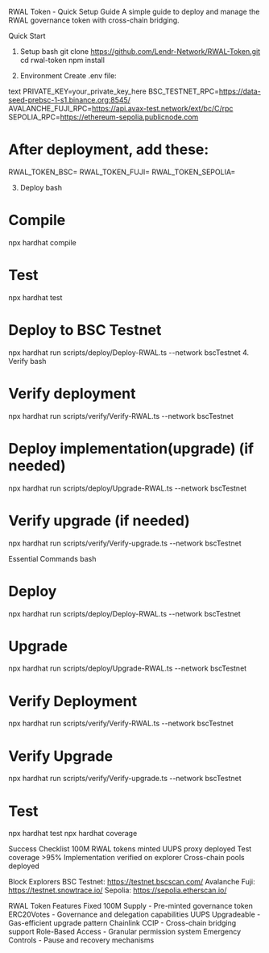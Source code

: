 RWAL Token - Quick Setup Guide
A simple guide to deploy and manage the RWAL governance token with cross-chain bridging.

Quick Start
1. Setup
bash
git clone https://github.com/Lendr-Network/RWAL-Token.git
cd rwal-token
npm install

2. Environment
Create .env file:

text
PRIVATE_KEY=your_private_key_here
BSC_TESTNET_RPC=https://data-seed-prebsc-1-s1.binance.org:8545/
AVALANCHE_FUJI_RPC=https://api.avax-test.network/ext/bc/C/rpc
SEPOLIA_RPC=https://ethereum-sepolia.publicnode.com

# After deployment, add these:
RWAL_TOKEN_BSC=
RWAL_TOKEN_FUJI=
RWAL_TOKEN_SEPOLIA=

3. Deploy
bash
# Compile
npx hardhat compile

# Test
npx hardhat test

# Deploy to BSC Testnet
npx hardhat run scripts/deploy/Deploy-RWAL.ts --network bscTestnet
4. Verify
bash
# Verify deployment
npx hardhat run scripts/verify/Verify-RWAL.ts --network bscTestnet

# Deploy implementation(upgrade) (if needed)
npx hardhat run scripts/deploy/Upgrade-RWAL.ts --network bscTestnet

# Verify upgrade (if needed)
npx hardhat run scripts/verify/Verify-upgrade.ts --network bscTestnet


Essential Commands
bash
# Deploy
npx hardhat run scripts/deploy/Deploy-RWAL.ts --network bscTestnet

# Upgrade  
npx hardhat run scripts/deploy/Upgrade-RWAL.ts --network bscTestnet

# Verify Deployment
npx hardhat run scripts/verify/Verify-RWAL.ts --network bscTestnet

# Verify Upgrade
npx hardhat run scripts/verify/Verify-upgrade.ts --network bscTestnet

# Test
npx hardhat test
npx hardhat coverage


Success Checklist
    100M RWAL tokens minted
    UUPS proxy deployed
    Test coverage >95%
    Implementation verified on explorer
    Cross-chain pools deployed

Block Explorers
    BSC Testnet: https://testnet.bscscan.com/
    Avalanche Fuji: https://testnet.snowtrace.io/
    Sepolia: https://sepolia.etherscan.io/

RWAL Token Features
    Fixed 100M Supply - Pre-minted governance token
    ERC20Votes - Governance and delegation capabilities
    UUPS Upgradeable - Gas-efficient upgrade pattern
    Chainlink CCIP - Cross-chain bridging support
    Role-Based Access - Granular permission system
    Emergency Controls - Pause and recovery mechanisms